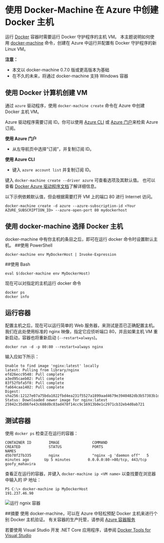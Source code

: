 <properties
   pageTitle="使用 Docker 计算机在 Azure 中创建 Docker 主机 | Azure"
   description="介绍如何使用 Docker 计算机在 Azure 中创建 Docker 主机。"
   services="azure-container-service"
   documentationCenter="na"
   authors="allclark"
   manager="douge"
   editor="" />
<tags
   ms.service="multiple"
   ms.date="06/08/2016"
   wacn.date="" />

# 使用 Docker-Machine 在 Azure 中创建 Docker 主机

运行 [Docker](https://www.docker.com/) 容器时需要运行 Docker 守护程序的主机 VM。
本主题说明如何使用 [docker-machine](https://docs.docker.com/machine/) 命令，创建在 Azure 中运行并配置有 Docker 守护程序的新 Linux VM。

**注意：**
- 本文以 docker-machine 0.7.0 版或更高版本为基础
- 在不久的未来，将通过 docker-machine 支持 Windows 容器

## 使用 Docker 计算机创建 VM

通过 `azure` 驱动程序，使用 `docker-machine create` 命令在 Azure 中创建 Docker 主机 VM。

Azure 驱动程序需要订阅 ID。你可以使用 [Azure CLI](/documentation/articles/xplat-cli-install) 或 [Azure 门户](https://portal.azure.com)来检索 Azure 订阅。

**使用 Azure 门户**
- 从左导航页中选择“订阅”，并复制订阅 ID。

**使用 Azure CLI**
- 键入 `azure account list` 并复制订阅 ID。

键入 `docker-machine create --driver azure` 可查看选项及其默认值。
也可以查看 [Docker Azure 驱动程序文档](https://docs.docker.com/machine/drivers/azure/)了解详细信息。

以下示例依赖默认值，但会根据需要打开 VM 上的端口 80 进行 Internet 访问。

    docker-machine create -d azure --azure-subscription-id <Your AZURE_SUBSCRIPTION_ID> --azure-open-port 80 mydockerhost
    

## 使用 docker-machine 选择 Docker 主机
docker-machine 中有你主机的条目之后，即可在运行 docker 命令时设置默认主机。
##使用 PowerShell

    docker-machine env MyDockerHost | Invoke-Expression 

##使用 Bash

    eval $(docker-machine env MyDockerHost)

现在可以对指定的主机运行 docker 命令

    docker ps
    docker info

## 运行容器

配置主机之后，现在可以运行简单的 Web 服务器，来测试是否已正确配置主机。
我们在此处使用标准的 nginx 映像，指定它应侦听端口 80，并且如果主机 VM 重新启动，容器也将重新启动 (`--restart=always`)。

    docker run -d -p 80:80 --restart=always nginx

输入应如下所示：

    Unable to find image 'nginx:latest' locally
    latest: Pulling from library/nginx
    efd26ecc9548: Pull complete
    a3ed95caeb02: Pull complete
    83f52fbfa5f8: Pull complete
    fa664caa1402: Pull complete
    Digest: sha256:12127e07a75bda1022fbd4ea231f5527a1899aad4679e3940482db3b57383b1d
    Status: Downloaded newer image for nginx:latest
    25942c35d86fe43c688d0c03ad478f14cc9c16913b0e1c2971cb32eb4d0ab721

## 测试容器

使用 `docker ps` 检查正在运行的容器：

    CONTAINER ID        IMAGE               COMMAND                  CREATED             STATUS              PORTS                         NAMES
    d5b78f27b335        nginx               "nginx -g 'daemon off"   5 minutes ago       Up 5 minutes        0.0.0.0:80->80/tcp, 443/tcp   goofy_mahavira

查看正在运行的容器，并键入 `docker-machine ip <VM name>` 以查找要在浏览器中输入的 IP 地址：

    PS C:\> docker-machine ip MyDockerHost
    191.237.46.90

![运行 ngnix 容器](./media/vs-azure-tools-docker-machine-azure-config/nginxsuccess.png)

##摘要
使用 docker-machine，可以在 Azure 中轻松预配 Docker 主机来进行个别 Docker 主机验证。
有关容器的生产托管，请参阅 [Azure 容器服务](http://aka.ms/AzureContainerService)

若要使用 Visual Studio 开发 .NET Core 应用程序，请参阅 [Docker Tools for Visual Studio](http://aka.ms/DockerToolsForVS)

<!---HONumber=Mooncake_0711_2016-->